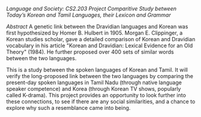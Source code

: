 *Language and Society: CS2.203 Project*
*Comparitive Study between Today’s Korean and Tamil Languages, their Lexicon and Grammar*

*Abstract*
A genetic link between the Dravidian languages and Korean was first hypothesized by Homer B. Hulbert in 1905. Morgan E. Clippinger, a Korean studies scholar, gave a detailed comparison of Korean and Dravidian vocabulary in his article "Korean and Dravidian: Lexical Evidence for an Old Theory" (1984). He further proposed over 400 sets of similar words between the two languages. 

This is a study between the spoken languages of Korean and Tamil. It will verify the long-proposed link between the two languages by comparing the present-day spoken languages in Tamil Nadu (through native language speaker competence) and Korea (through Korean TV shows, popularly called K-drama). This project provides an opportunity to look further into these connections, to see if there are any social similarities, and a chance to explore why such a resemblance came into being.

